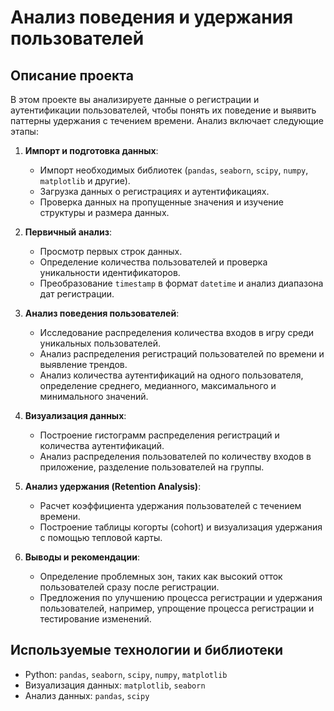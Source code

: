 # Анализ поведения и удержания пользователей

## Описание проекта

В этом проекте вы анализируете данные о регистрации и аутентификации пользователей, чтобы понять их поведение и выявить паттерны удержания с течением времени. Анализ включает следующие этапы:

1. **Импорт и подготовка данных**:
   - Импорт необходимых библиотек (`pandas`, `seaborn`, `scipy`, `numpy`, `matplotlib` и другие).
   - Загрузка данных о регистрациях и аутентификациях.
   - Проверка данных на пропущенные значения и изучение структуры и размера данных.

2. **Первичный анализ**:
   - Просмотр первых строк данных.
   - Определение количества пользователей и проверка уникальности идентификаторов.
   - Преобразование `timestamp` в формат `datetime` и анализ диапазона дат регистрации.

3. **Анализ поведения пользователей**:
   - Исследование распределения количества входов в игру среди уникальных пользователей.
   - Анализ распределения регистраций пользователей по времени и выявление трендов.
   - Анализ количества аутентификаций на одного пользователя, определение среднего, медианного, максимального и минимального значений.

4. **Визуализация данных**:
   - Построение гистограмм распределения регистраций и количества аутентификаций.
   - Анализ распределения пользователей по количеству входов в приложение, разделение пользователей на группы.

5. **Анализ удержания (Retention Analysis)**:
   - Расчет коэффициента удержания пользователей с течением времени.
   - Построение таблицы когорты (cohort) и визуализация удержания с помощью тепловой карты.

6. **Выводы и рекомендации**:
   - Определение проблемных зон, таких как высокий отток пользователей сразу после регистрации.
   - Предложения по улучшению процесса регистрации и удержания пользователей, например, упрощение процесса регистрации и тестирование изменений.

## Используемые технологии и библиотеки
- Python: `pandas`, `seaborn`, `scipy`, `numpy`, `matplotlib`
- Визуализация данных: `matplotlib`, `seaborn`
- Анализ данных: `pandas`, `scipy`

